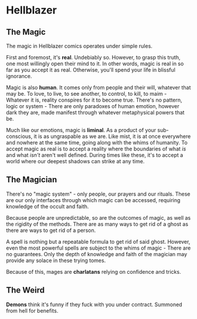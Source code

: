 # Hellblazer

## The Magic

The magic in Hellblazer comics operates under simple rules.

First and foremost, it's **real**. Undebiably so. However, to grasp this truth, one most willingly open their mind to it. In other words, magic is real in so far as you accept it as real. Otherwise, you'll spend your life in blissful ignorance.

Magic is also **human**. It comes only from people and their will, whatever that may be. To love, to live, to see another, to control, to kill, to maim - Whatever it is, reality conspires for it to become true. There's no pattern, logic or system - There are only paradoxes of human emotion, however dark they are, made manifest through whatever metaphysical powers that be.

Much like our emotions, magic is **liminal**. As a product of your sub-conscious, it is as ungraspable as we are. Like mist, it is at once everywhere and nowhere at the same time, going along with the whims of humanity. To accept magic as real is to accept a reality where the boundaries of what _is_ and what _isn't_ aren't well defined. During times like these, it's to accept a world where our deepest shadows can strike at any time.

## The Magician

There's no "magic system" - only people, our prayers and our rituals. These are our only interfaces through which magic can be accessed, requiring knowledge of the occult and faith.

Because people are unpredictable, so are the outcomes of magic, as well as the rigidity of the methods. There are as many ways to get rid of a ghost as there are ways to get rid of a person.

A spell is nothing but a repeatable formula to get rid of said ghost. However, even the most powerful spells are subject to the whims of magic - There are no guarantees. Only the depth of knowledge and faith of the magician may provide any solace in these trying tomes.

Because of this, mages are **charlatans** relying on confidence and tricks.

## The Weird

**Demons** think it's funny if they fuck with you under contract. Summoned from hell for benefits.

